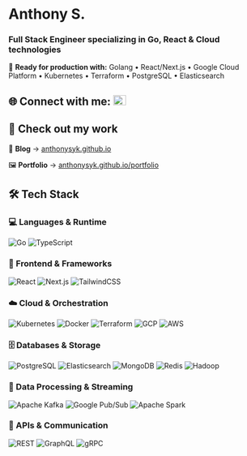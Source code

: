# Anthony S.

### Full Stack Engineer specializing in Go, React & Cloud technologies

🎯 **Ready for production with:** Golang • React/Next.js • Google Cloud Platform • Kubernetes • Terraform • PostgreSQL • Elasticsearch

## 🌐 Connect with me: <a href="https://linkedin.com/in/anthony-ssi-yan-kai"><img src="https://raw.githubusercontent.com/rahuldkjain/github-profile-readme-generator/master/src/images/icons/Social/linked-in-alt.svg" alt="LinkedIn" height="20" width="25" /></a>

## 🚀 Check out my work

📝 **Blog** → [anthonysyk.github.io](https://anthonysyk.github.io)

🖼️ **Portfolio** → [anthonysyk.github.io/portfolio](https://anthonysyk.github.io/portfolio)

## 🛠️ Tech Stack

### 💻 Languages & Runtime

![Go](https://img.shields.io/badge/golang-00ADD8?logo=go&logoColor=white&style=for-the-badge) 
![TypeScript](https://img.shields.io/badge/typescript-3178C6?logo=typescript&logoColor=white&style=for-the-badge)

### 🎨 Frontend & Frameworks

![React](https://img.shields.io/badge/react-61DAFB?logo=react&logoColor=black&style=for-the-badge) 
![Next.js](https://img.shields.io/badge/next.js-000000?logo=nextdotjs&logoColor=white&style=for-the-badge) 
![TailwindCSS](https://img.shields.io/badge/tailwindcss-06B6D4?logo=tailwindcss&logoColor=white&style=for-the-badge)

### ☁️ Cloud & Orchestration

![Kubernetes](https://img.shields.io/badge/kubernetes-326CE5?logo=kubernetes&logoColor=white&style=for-the-badge) 
![Docker](https://img.shields.io/badge/docker-2496ED?logo=docker&logoColor=white&style=for-the-badge) 
![Terraform](https://img.shields.io/badge/terraform-7B42BC?logo=terraform&logoColor=white&style=for-the-badge) 
![GCP](https://img.shields.io/badge/gcp-4285F4?logo=googlecloud&logoColor=white&style=for-the-badge) 
![AWS](https://img.shields.io/badge/aws-FF9900?logo=amazonaws&logoColor=white&style=for-the-badge)

### 🗄️ Databases & Storage

![PostgreSQL](https://img.shields.io/badge/postgresql-336791?logo=postgresql&logoColor=white&style=for-the-badge) 
![Elasticsearch](https://img.shields.io/badge/elasticsearch-005571?logo=elasticsearch&logoColor=white&style=for-the-badge) 
![MongoDB](https://img.shields.io/badge/mongodb-47A248?logo=mongodb&logoColor=white&style=for-the-badge) 
![Redis](https://img.shields.io/badge/redis-DC382D?logo=redis&logoColor=white&style=for-the-badge) 
![Hadoop](https://img.shields.io/badge/hadoop-E5F442?logo=apachehadoop&logoColor=black&style=for-the-badge)

### 🚀 Data Processing & Streaming

![Apache Kafka](https://img.shields.io/badge/kafka-231F20?logo=apachekafka&logoColor=white&style=for-the-badge) 
![Google Pub/Sub](https://img.shields.io/badge/pubsub-4285F4?logo=googlecloud&logoColor=white&style=for-the-badge) 
![Apache Spark](https://img.shields.io/badge/spark-E25A1C?logo=apachespark&logoColor=white&style=for-the-badge)

### 🔗 APIs & Communication

![REST](https://img.shields.io/badge/REST-F47442?logo=rest&logoColor=white&style=for-the-badge) 
![GraphQL](https://img.shields.io/badge/graphql-E10098?logo=graphql&logoColor=white&style=for-the-badge) 
![gRPC](https://img.shields.io/badge/grpc-4285F4?logo=grpc&logoColor=white&style=for-the-badge)
